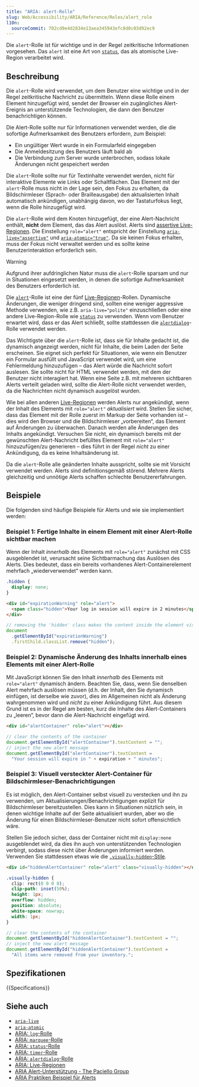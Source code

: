 ```yaml
---
title: "ARIA: alert-Rolle"
slug: Web/Accessibility/ARIA/Reference/Roles/alert_role
l10n:
  sourceCommit: 702cd9e4d2834e13aea345943efc8d0c03d92ec9
---
```


Die `alert`-Rolle ist für wichtige und in der Regel zeitkritische Informationen vorgesehen. Das `alert` ist eine Art von [`status`](/de/docs/Web/Accessibility/ARIA/Reference/Roles/status_role), das als atomische Live-Region verarbeitet wird.

## Beschreibung

Die `alert`-Rolle wird verwendet, um dem Benutzer eine wichtige und in der Regel zeitkritische Nachricht zu übermitteln. Wenn diese Rolle einem Element hinzugefügt wird, sendet der Browser ein zugängliches Alert-Ereignis an unterstützende Technologien, die dann den Benutzer benachrichtigen können.

Die Alert-Rolle sollte nur für Informationen verwendet werden, die die sofortige Aufmerksamkeit des Benutzers erfordern, zum Beispiel:

- Ein ungültiger Wert wurde in ein Formularfeld eingegeben
- Die Anmeldesitzung des Benutzers läuft bald ab
- Die Verbindung zum Server wurde unterbrochen, sodass lokale Änderungen nicht gespeichert werden

Die `alert`-Rolle sollte nur für Textinhalte verwendet werden, nicht für interaktive Elemente wie Links oder Schaltflächen. Das Element mit der `alert`-Rolle muss nicht in der Lage sein, den Fokus zu erhalten, da Bildschirmleser (Sprach- oder Brailleausgabe) den aktualisierten Inhalt automatisch ankündigen, unabhängig davon, wo der Tastaturfokus liegt, wenn die Rolle hinzugefügt wird.

Die `alert`-Rolle wird dem Knoten hinzugefügt, der eine Alert-Nachricht enthält, **nicht** dem Element, das das Alert auslöst. Alerts sind [assertive Live-Regionen](/de/docs/Web/Accessibility/ARIA/Guides/Live_regions). Die Einstellung `role="alert"` entspricht der Einstellung [`aria-live="assertive"`](/de/docs/Web/Accessibility/ARIA/Reference/Attributes/aria-live) und [`aria-atomic="true"`](/de/docs/Web/Accessibility/ARIA/Reference/Attributes/aria-atomic). Da sie keinen Fokus erhalten, muss der Fokus nicht verwaltet werden und es sollte keine Benutzerinteraktion erforderlich sein.

> [!WARNING]
> Aufgrund ihrer aufdringlichen Natur muss die `alert`-Rolle sparsam und nur in Situationen eingesetzt werden, in denen die sofortige Aufmerksamkeit des Benutzers erforderlich ist.

Die [`alert`](https://www.w3.org/TR/wai-aria-1.1/#alert)-Rolle ist eine der fünf [Live-Regionen](/de/docs/Web/Accessibility/ARIA/Guides/Live_regions)-Rollen. Dynamische Änderungen, die weniger dringend sind, sollten eine weniger aggressive Methode verwenden, wie z.B. `aria-live="polite"` einzuschließen oder eine andere Live-Region-Rolle wie [`status`](/de/docs/Web/Accessibility/ARIA/Reference/Roles/status_role) zu verwenden. Wenn vom Benutzer erwartet wird, dass er das Alert schließt, sollte stattdessen die [`alertdialog`](/de/docs/Web/Accessibility/ARIA/Reference/Roles/alertdialog_role)-Rolle verwendet werden.

Das Wichtigste über die `alert`-Rolle ist, dass sie für Inhalte gedacht ist, die dynamisch angezeigt werden, nicht für Inhalte, die beim Laden der Seite erscheinen. Sie eignet sich perfekt für Situationen, wie wenn ein Benutzer ein Formular ausfüllt und JavaScript verwendet wird, um eine Fehlermeldung hinzuzufügen – das Alert würde die Nachricht sofort auslesen. Sie sollte nicht für HTML verwendet werden, mit dem der Benutzer nicht interagiert hat. Wenn eine Seite z.B. mit mehreren sichtbaren Alerts verteilt geladen wird, sollte die Alert-Rolle nicht verwendet werden, da die Nachrichten nicht dynamisch ausgelöst wurden.

Wie bei allen anderen [Live-Regionen](/de/docs/Web/Accessibility/ARIA/Guides/Live_regions) werden Alerts nur angekündigt, wenn der Inhalt des Elements mit `role="alert"` _aktualisiert_ wird. Stellen Sie sicher, dass das Element mit der Rolle zuerst im Markup der Seite vorhanden ist – dies wird den Browser und die Bildschirmleser „vorbereiten“, das Element auf Änderungen zu überwachen. Danach werden alle Änderungen des Inhalts angekündigt. Versuchen Sie nicht, ein dynamisch bereits mit der gewünschten Alert-Nachricht befülltes Element mit `role="alert"` hinzuzufügen/zu generieren – dies führt in der Regel _nicht_ zu einer Ankündigung, da es keine Inhaltsänderung ist.

Da die `alert`-Rolle alle geänderten Inhalte ausspricht, sollte sie mit Vorsicht verwendet werden. Alerts sind definitionsgemäß störend. Mehrere Alerts gleichzeitig und unnötige Alerts schaffen schlechte Benutzererfahrungen.

## Beispiele

Die folgenden sind häufige Beispiele für Alerts und wie sie implementiert werden:

### Beispiel 1: Fertige Inhalte in einem Element mit einer Alert-Rolle sichtbar machen

Wenn der Inhalt _innerhalb_ des Elements mit `role="alert"` zunächst mit CSS ausgeblendet ist, verursacht seine Sichtbarmachung das Auslösen des Alerts. Dies bedeutet, dass ein bereits vorhandenes Alert-Containerelement mehrfach „wiederverwendet“ werden kann.

```css
.hidden {
  display: none;
}
```

```html
<div id="expirationWarning" role="alert">
  <span class="hidden">Your log in session will expire in 2 minutes</span>
</div>
```

```js
// removing the 'hidden' class makes the content inside the element visible, which will make the screen reader announce the alert:
document
  .getElementById("expirationWarning")
  .firstChild.classList.remove("hidden");
```

### Beispiel 2: Dynamische Änderung des Inhalts innerhalb eines Elements mit einer Alert-Rolle

Mit JavaScript können Sie den Inhalt _innerhalb_ des Elements mit `role="alert"` dynamisch ändern. Beachten Sie, dass, wenn Sie denselben Alert mehrfach auslösen müssen (d.h. der Inhalt, den Sie dynamisch einfügen, ist derselbe wie zuvor), dies im Allgemeinen nicht als Änderung wahrgenommen wird und _nicht_ zu einer Ankündigung führt. Aus diesem Grund ist es in der Regel am besten, kurz die Inhalte des Alert-Containers zu „leeren“, bevor dann die Alert-Nachricht eingefügt wird.

```html
<div id="alertContainer" role="alert"></div>
```

```js
// clear the contents of the container
document.getElementById("alertContainer").textContent = "";
// inject the new alert message
document.getElementById("alertContainer").textContent =
  "Your session will expire in " + expiration + " minutes";
```

### Beispiel 3: Visuell versteckter Alert-Container für Bildschirmleser-Benachrichtigungen

Es ist möglich, den Alert-Container selbst visuell zu verstecken und ihn zu verwenden, um Aktualisierungen/Benachrichtigungen explizit für Bildschirmleser bereitzustellen. Dies kann in Situationen nützlich sein, in denen wichtige Inhalte auf der Seite aktualisiert wurden, aber wo die Änderung für einen Bildschirmleser-Benutzer nicht sofort offensichtlich wäre.

Stellen Sie jedoch sicher, dass der Container nicht mit `display:none` ausgeblendet wird, da dies ihn auch von unterstützenden Technologien verbirgt, sodass diese nicht über Änderungen informiert werden. Verwenden Sie stattdessen etwas wie die [`.visually-hidden`-Stile](https://www.a11yproject.com/posts/how-to-hide-content/).

```html
<div id="hiddenAlertContainer" role="alert" class="visually-hidden"></div>
```

```css
.visually-hidden {
  clip: rect(0 0 0 0);
  clip-path: inset(50%);
  height: 1px;
  overflow: hidden;
  position: absolute;
  white-space: nowrap;
  width: 1px;
}
```

```js
// clear the contents of the container
document.getElementById("hiddenAlertContainer").textContent = "";
// inject the new alert message
document.getElementById("hiddenAlertContainer").textContent =
  "All items were removed from your inventory.";
```

## Spezifikationen

{{Specifications}}

## Siehe auch

- [`aria-live`](/de/docs/Web/Accessibility/ARIA/Reference/Attributes/aria-live)
- [`aria-atomic`](/de/docs/Web/Accessibility/ARIA/Reference/Attributes/aria-atomic)
- [ARIA: `log`-Rolle](/de/docs/Web/Accessibility/ARIA/Reference/Roles/log_role)
- [ARIA: `marquee`-Rolle](/de/docs/Web/Accessibility/ARIA/Reference/Roles/marquee_role)
- [ARIA: `status`-Rolle](/de/docs/Web/Accessibility/ARIA/Reference/Roles/status_role)
- [ARIA: `timer`-Rolle](/de/docs/Web/Accessibility/ARIA/Reference/Roles/timer_role)
- [ARIA: `alertdialog`-Rolle](/de/docs/Web/Accessibility/ARIA/Reference/Roles/alertdialog_role)
- [ARIA: Live-Regionen](/de/docs/Web/Accessibility/ARIA/Guides/Live_regions)
- [ARIA Alert-Unterstützung - The Paciello Group](https://www.tpgi.com/aria-alert-support/)
- [ARIA Praktiken Beispiel für Alerts](https://www.w3.org/WAI/ARIA/apg/patterns/alert/examples/alert/)
